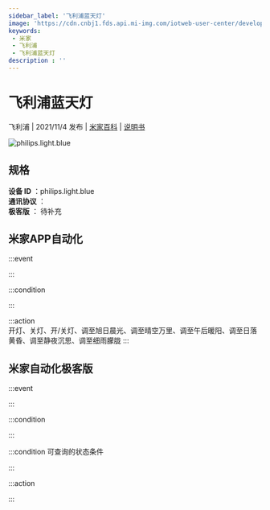 ```yaml
---
sidebar_label: '飞利浦蓝天灯'
image: 'https://cdn.cnbj1.fds.api.mi-img.com/iotweb-user-center/developer_1679068738118zuPGPfkW.png?GalaxyAccessKeyId=AKVGLQWBOVIRQ3XLEW&Expires=9223372036854775807&Signature=0nV9FlTZULnDGHqjHOmvNcMwlb0='
keywords: 
 - 米家
 - 飞利浦
 - 飞利浦蓝天灯
description : ''
---
```

# 飞利浦蓝天灯

飞利浦 | 2021/11/4 发布 | [米家百科](https://home.mi.com/webapp/content/baike/product/index.html?model=philips.light.blue) | [说明书](https://home.mi.com/views/introduction.html?model=philips.light.blue&region=cn)

![philips.light.blue](https://cdn.cnbj1.fds.api.mi-img.com/iotweb-user-center/developer_1679068738118zuPGPfkW.png?GalaxyAccessKeyId=AKVGLQWBOVIRQ3XLEW&Expires=9223372036854775807&Signature=0nV9FlTZULnDGHqjHOmvNcMwlb0=)

## 规格  
> 
**设备 ID** ：philips.light.blue  
**通讯协议** ：  
**极客版**  ： 待补充 


## 米家APP自动化  

:::event  

:::

:::condition  

:::

:::action   
开灯、关灯、开/关灯、调至旭日晨光、调至晴空万里、调至午后暖阳、调至日落黄昏、调至静夜沉思、调至细雨朦胧
:::

## 米家自动化极客版  

:::event  

:::

:::condition  

:::

:::condition 可查询的状态条件  

:::

:::action  

:::

        
